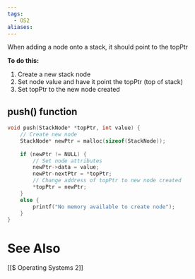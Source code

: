 ```yaml
---
tags:
  - OS2
aliases:
---
```


When adding a node onto a stack, it should point to the topPtr

**To do this:**
1. Create a new stack node
2. Set node value and have it point the topPtr (top of stack)
3. Set topPtr to the new node created

## push() function
```c showlinenumbers
void push(StackNode* *topPtr, int value) {
	// Create new node
	StackNode* newPtr = malloc(sizeof(StackNode));
	
	if (newPtr != NULL) {
		// Set node attributes
		newPtr->data = value;
		newPtr-nextPtr = *topPtr;
		// Change address of topPtr to new node created
		*topPtr = newPtr;
	}
	else {
		printf("No memory available to create node");
	}
}
```
# See Also
[[$ Operating Systems 2]]